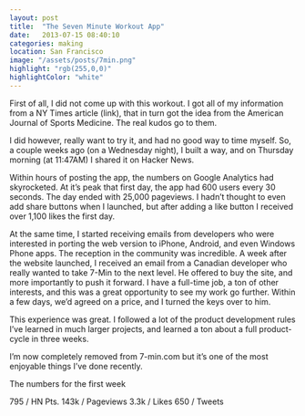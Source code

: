 ```yaml
---
layout: post
title:  "The Seven Minute Workout App"
date:   2013-07-15 08:40:10
categories: making
location: San Francisco
image: "/assets/posts/7min.png"
highlight: "rgb(255,0,0)"
highlightColor: "white"
---
```


First of all, I did not come up with this workout. I got all of my information from a NY Times article (link), that in turn got the idea from the American Journal of Sports Medicine. The real kudos go to them.

I did however, really want to try it, and had no good way to time myself. So, a couple weeks ago (on a Wednesday night), I built a way, and on Thursday morning (at 11:47AM) I shared it on Hacker News.

Within hours of posting the app, the numbers on Google Analytics had skyrocketed. At it’s peak that first day, the app had 600 users every 30 seconds. The day ended with 25,000 pageviews. I hadn’t thought to even add share buttons when I launched, but after adding a like button I received over 1,100 likes the first day.

At the same time, I started receiving emails from developers who were interested in porting the web version to iPhone, Android, and even Windows Phone apps. The reception in the community was incredible. A week after the website launched, I received an email from a Canadian developer who really wanted to take 7-Min to the next level. He offered to buy the site, and more importantly to push it forward. I have a full-time job, a ton of other interests, and this was a great opportunity to see my work go further. Within a few days, we’d agreed on a price, and I turned the keys over to him.

This experience was great. I followed a lot of the product development rules I’ve learned in much larger projects, and learned a ton about a full product-cycle in three weeks.

I’m now completely removed from 7-min.com but it’s one of the most enjoyable things I’ve done recently.

The numbers for the first week

795 / HN Pts.
143k / Pageviews
3.3k / Likes
650 / Tweets

